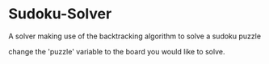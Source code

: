 # Sudoku-Solver
A solver making use of the backtracking algorithm to solve a sudoku puzzle

change the 'puzzle' variable to the board you would like to solve.
